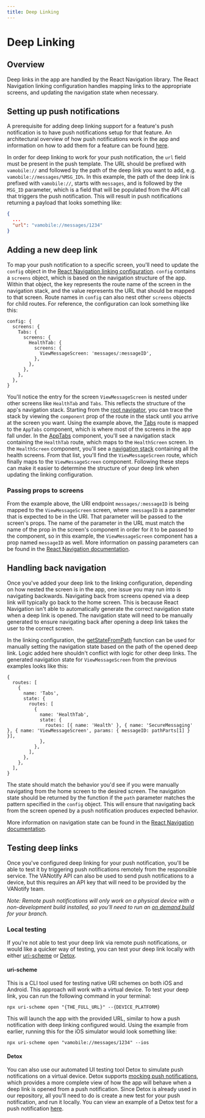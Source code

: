 ```yaml
---
title: Deep Linking
---
```


# Deep Linking

## Overview

Deep links in the app are handled by the React Navigation library. The React Navigation linking configuration handles mapping links to the appropriate screens, and updating the navigation state when necessary.

## Setting up push notifications

A prerequisite for adding deep linking support for a feature's push notification is to have push notifications setup for that feature. An architectural overview of how push notifications work in the app and information on how to add them for a feature can be found [here](../../BackEnd/Features/PushNotifications.md).

In order for deep linking to work for your push notification, the `url` field must be present in the push template. The URL should be prefixed with `vamobile://` and followed by the path of the deep link you want to add, e.g. `vamobile://messages/%MSG_ID%`. In this example, the path of the deep link is prefixed with `vamobile://`, starts with `messages`, and is followed by the `MSG_ID` parameter, which is a field that will be populated from the API call that triggers the push notification. This will result in push notifications returning a payload that looks something like:

``` json
{
  ...
  "url": "vamobile://messages/1234"
}
```

## Adding a new deep link

To map your push notification to a specific screen, you'll need to update the `config` object in the [React Navigation linking configuration](https://github.com/department-of-veterans-affairs/va-mobile-app/blob/8daf0536ebbf801de0ed63e0b2af9385d54b1bc1/VAMobile/src/constants/linking.tsx). `config` contains a `screens` object, which is based on the navigation structure of the app. Within that object, the key represents the route name of the screen in the navigation stack, and the value represents the URL that should be mapped to that screen. Route names in `config` can also nest other `screens` objects for child routes. For reference, the configuration can look something like this:

```tsx
config: {
  screens: {
    Tabs: {
      screens: {
        HealthTab: {
          screens: {
            ViewMessageScreen: 'messages/:messageID',
          },
        },
      },
    },
  },
}
```

You'll notice the entry for the screen `ViewMessageScreen` is nested under other screens like `HealthTab` and `Tabs`. This reflects the structure of the app's navigation stack. Starting from the [root navigator](https://github.com/department-of-veterans-affairs/va-mobile-app/blob/8daf0536ebbf801de0ed63e0b2af9385d54b1bc1/VAMobile/src/App.tsx#L313-L334), you can trace the stack by viewing the `component` prop of the route in the stack until you arrive at the screen you want. Using the example above, the [Tabs](https://github.com/department-of-veterans-affairs/va-mobile-app/blob/8daf0536ebbf801de0ed63e0b2af9385d54b1bc1/VAMobile/src/App.tsx#L326) route is mapped to the `AppTabs` component, which is where most of the screens in the app fall under. In the [AppTabs](https://github.com/department-of-veterans-affairs/va-mobile-app/blob/8daf0536ebbf801de0ed63e0b2af9385d54b1bc1/VAMobile/src/App.tsx#L279-L292) component, you'll see a navigation stack containing the `HealthTab` route, which maps to the `HealthScreen` screen. In the `HealthScreen` component, you'll see a [navigation stack](https://github.com/department-of-veterans-affairs/va-mobile-app/blob/cc92f2f99be1afc2fb3712a858f3351f964b1905/VAMobile/src/screens/HealthScreen/HealthScreen.tsx#L151-L174) containing all the health screens. From that list, you'll find the `ViewMessageScreen` route, which finally maps to the `ViewMessageScreen` component. Following these steps can make it easier to determine the structure of your deep link when updating the linking configuration.

### Passing props to screens

From the example above, the URI endpoint `messages/:messageID` is being mapped to the `ViewMessageScreen` screen, where `:messageID` is a parameter that is expected to be in the URI. That parameter will be passed to the screen's props. The name of the parameter in the URL must match the name of the prop in the screen's component in order for it to be passed to the component, so in this example, the `ViewMessageScreen` component has a prop named `messageID` as well. More information on passing parameters can be found in the [React Navigation documentation](https://reactnavigation.org/docs/configuring-links#passing-params).

## Handling back navigation

 Once you've added your deep link to the linking configuration, depending on how nested the screen is in the app, one issue you may run into is navigating backwards. Navigating back from screens opened via a deep link will typically go back to the home screen. This is because React Navigation isn't able to automatically generate the correct navigation state when a deep link is opened. The navigation state will need to be manually generated to ensure navigating back after opening a deep link takes the user to the correct screen.

In the linking configuration, the [getStateFromPath](https://github.com/department-of-veterans-affairs/va-mobile-app/blob/8daf0536ebbf801de0ed63e0b2af9385d54b1bc1/VAMobile/src/constants/linking.tsx#L27-L49) function can be used for manually setting the navigation state based on the path of the opened deep link. Logic added here shouldn't conflict with logic for other deep links. The generated navigation state for `ViewMessageScreen` from the previous examples looks like this:

```tsx
{
  routes: [
    {
      name: 'Tabs',
      state: {
        routes: [
          {
            name: 'HealthTab',
            state: {
              routes: [{ name: 'Health' }, { name: 'SecureMessaging' }, { name: 'ViewMessageScreen', params: { messageID: pathParts[1] } }],
            },
          },
        ],
      },
    },
  ],
}
```

The state should match the behavior you'd see if you were manually navigating from the home screen to the desired screen. The navigation state should be returned by the function if the `path` parameter matches the pattern specified in the `config` object. This will ensure that navigating back from the screen opened by a push notification produces expected behavior.

More information on navigation state can be found in the [React Navigation documentation](https://reactnavigation.org/docs/navigation-state).

## Testing deep links

Once you've configured deep linking for your push notification, you'll be able to test it by triggering push notifications remotely from the responsible service. The VANotify API can also be used to send push notifications to a device, but this requires an API key that will need to be provided by the VANotify team.

_Note: Remote push notifications will only work on a physical device with a non-development build installed, so you'll need to run an [on demand build](../../DevOps/Overview.md#on-demand-builds) for your branch._

### Local testing

If you're not able to test your deep link via remote push notifications, or would like a quicker way of testing, you can test your deep link locally with either [uri-scheme](https://github.com/expo/expo-cli/tree/main/packages/uri-scheme) or [Detox](../../../QA/Automation.md#detox-our-ui-automation-tool).

#### uri-scheme

This is a CLI tool used for testing native URI schemes on both iOS and Android. This approach will work with a virtual device. To test your deep link, you can run the following command in your terminal:

```
npx uri-scheme open "{THE_FULL_URL}" --{DEVICE_PLATFORM}
```

This will launch the app with the provided URL, similar to how a push notification with deep linking configured would. Using the example from earlier, running this for the iOS simulator would look something like:

```
npx uri-scheme open "vamobile://messages/1234" --ios
```

#### Detox

You can also use our automated UI testing tool Detox to simulate push notifications on a virtual device. Detox supports [mocking push notifications](https://wix.github.io/Detox/docs/guide/mocking-user-notifications/), which provides a more complete view of how the app will behave when a deep link is opened from a push notification. Since Detox is already used in our repository, all you'll need to do is create a new test for your push notification, and run it locally. You can view an example of a Detox test for a push notification [here](https://github.com/department-of-veterans-affairs/va-mobile-app/blob/develop/VAMobile/e2e/tests/PushNotifications.e2e.ts).
